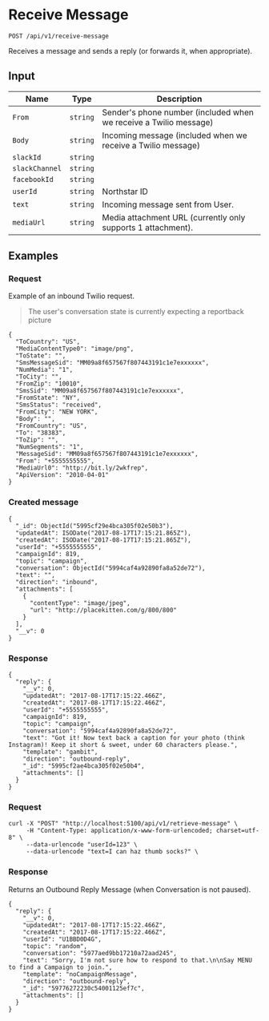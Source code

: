 # Receive Message

```
POST /api/v1/receive-message
```

Receives a message and sends a reply (or forwards it, when appropriate).


## Input

Name | Type | Description
--- | --- | ---
`From` | `string` | Sender's phone number (included when we receive a Twilio message)
`Body` | `string` | Incoming message (included when we receive a Twilio message)
`slackId` | `string` |
`slackChannel` | `string` |
`facebookId` | `string` |
`userId` | `string` | Northstar ID
`text` | `string` | Incoming message sent from User.
`mediaUrl` | `string` | Media attachment URL (currently only supports 1 attachment).

## Examples

### Request

Example of an inbound Twilio request.
> The user's conversation state is currently expecting a reportback picture

```
{
  "ToCountry": "US",
  "MediaContentType0": "image/png",
  "ToState": "",
  "SmsMessageSid": "MM09a8f657567f807443191c1e7exxxxxx",
  "NumMedia": "1",
  "ToCity": "",
  "FromZip": "10010",
  "SmsSid": "MM09a8f657567f807443191c1e7exxxxxx",
  "FromState": "NY",
  "SmsStatus": "received",
  "FromCity": "NEW YORK",
  "Body": "",
  "FromCountry": "US",
  "To": "38383",
  "ToZip": "",
  "NumSegments": "1",
  "MessageSid": "MM09a8f657567f807443191c1e7exxxxxx",
  "From": "+5555555555",
  "MediaUrl0": "http://bit.ly/2wkfrep",
  "ApiVersion": "2010-04-01"
}
```

### Created message

```
{
  "_id": ObjectId("5995cf29e4bca305f02e50b3"),
  "updatedAt": ISODate("2017-08-17T17:15:21.865Z"),
  "createdAt": ISODate("2017-08-17T17:15:21.865Z"),
  "userId": "+5555555555",
  "campaignId": 819,
  "topic": "campaign",
  "conversation": ObjectId("5994caf4a92890fa8a52de72"),
  "text": "",
  "direction": "inbound",
  "attachments": [
    {
      "contentType": "image/jpeg",
      "url": "http://placekitten.com/g/800/800"
    }
  ],
  "__v": 0
}
```

### Response

```
{
  "reply": {
    "__v": 0,
    "updatedAt": "2017-08-17T17:15:22.466Z",
    "createdAt": "2017-08-17T17:15:22.466Z",
    "userId": "+5555555555",
    "campaignId": 819,
    "topic": "campaign",
    "conversation": "5994caf4a92890fa8a52de72",
    "text": "Got it! Now text back a caption for your photo (think Instagram)! Keep it short & sweet, under 60 characters please.",
    "template": "gambit",
    "direction": "outbound-reply",
    "_id": "5995cf2ae4bca305f02e50b4",
    "attachments": []
  }
}
```

### Request

```
curl -X "POST" "http://localhost:5100/api/v1/retrieve-message" \
     -H "Content-Type: application/x-www-form-urlencoded; charset=utf-8" \
     --data-urlencode "userId=123" \
     --data-urlencode "text=I can haz thumb socks?" \
```

### Response

Returns an Outbound Reply Message (when Conversation is not paused).

```
{
  "reply": {
    "__v": 0,
    "updatedAt": "2017-08-17T17:15:22.466Z",
    "createdAt": "2017-08-17T17:15:22.466Z",
    "userId": "U1BBD0D4G",
    "topic": "random",
    "conversation": "5977aed9bb17210a72aad245",
    "text": "Sorry, I'm not sure how to respond to that.\n\nSay MENU to find a Campaign to join.",
    "template": "noCampaignMessage",
    "direction": "outbound-reply",
    "_id": "59776272230c54001125ef7c",
    "attachments": []
  }
}
```

